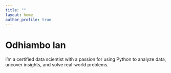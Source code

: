 ```yaml
---
title: ""
layout: home
author_profile: true
---
```


# Odhiambo Ian

I’m a certified data scientist with a passion for using Python to analyze data, uncover insights, and solve real-world problems.
